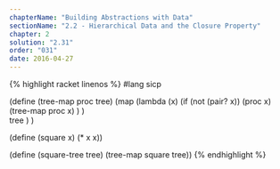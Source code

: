 ```yaml
---
chapterName: "Building Abstractions with Data"
sectionName: "2.2 - Hierarchical Data and the Closure Property"
chapter: 2
solution: "2.31"
order: "031"
date: 2016-04-27
---
```


{% highlight racket linenos %}
#lang sicp

(define (tree-map proc tree)
  (map
      (lambda (x)
         (if (not (pair? x))
             (proc x)
             (tree-map proc x)
         )
      )  
      tree
  )
)

(define (square x) (* x x))

(define (square-tree tree) (tree-map square tree))
{% endhighlight %}

